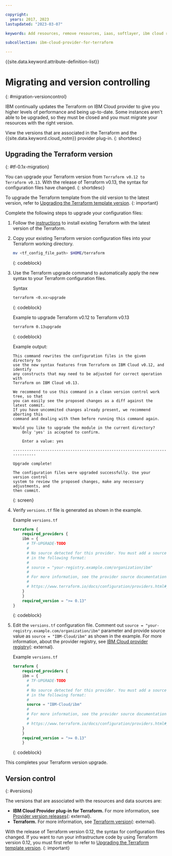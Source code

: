 ```yaml
---

copyright:
  years: 2017, 2023
lastupdated: "2023-03-07"

keywords: Add resources, remove resources, iaas, softlayer, ibm cloud resources, ibm cloud services, Terraform on IBM Cloud, provision resources

subcollection: ibm-cloud-provider-for-terraform

---
```


{{site.data.keyword.attribute-definition-list}}


# Migrating and version controlling
{: #migration-versioncontrol}

IBM continually updates the Terraform on IBM Cloud provider to give you higher levels of performance and being up-to-date. Some instances aren't able to be upgraded, so they must be closed and you must migrate your resources with the right version.

View the versions that are associated in the Terraform and the {{site.data.keyword.cloud_notm}} provider plug-in.
{: shortdesc}

## Upgrading the Terraform version
{: #tf-0.1x-migration}

You can upgrade your Terraform version from `Terraform v0.12 to Terraform v0.13`. With the release of Terraform v0.13, the syntax for configuration files have changed.
{: shortdesc}

To upgrade the Terraform template from the old version to the latest version, refer to [Upgrading the Terraform template version](/docs/schematics?topic=schematics-migrating-terraform-version).
{: important}

Complete the following steps to upgrade your configuration files: 

1. Follow the [instructions](/docs/ibm-cloud-provider-for-terraform?topic=ibm-cloud-provider-for-terraform-setup_cli) to install existing Terraform with the latest version of the Terraform.
2. Copy your existing Terraform version configuration files into your Terraform working directory. 
    ```sh
    mv <tf_config_file_path> $HOME/terraform
    ```
    {: codeblock}

3. Use the Terraform upgrade command to automatically apply the new syntax to your Terraform configuration files. 

    Syntax
    
    ```sh
    terraform <0.xx>upgrade
    ```
    {: codeblock}

    Example to upgrade Terraform v0.12 to Terraform v0.13
    
    ```sh
    terraform 0.13upgrade
    ```
    {: codeblock}

    Example output: 
    ```text
    This command rewrites the configuration files in the given directory to
    use the new syntax features from Terraform on IBM Cloud v0.12, and identify
    any constructs that may need to be adjusted for correct operation with
    Terraform on IBM Cloud v0.13.

    We recommend to use this command in a clean version control work tree, so that
    you can easily see the proposed changes as a diff against the latest commit.
    If you have uncommited changes already present, we recommend aborting this
    command and dealing with them before running this command again.

    Would you like to upgrade the module in the current directory?
        Only 'yes' is accepted to confirm.

        Enter a value: yes

    -----------------------------------------------------------------------------

    Upgrade complete!

    The configuration files were upgraded successfully. Use your version control
    system to review the proposed changes, make any necessary adjustments, and
    then commit.
    ```
    {: screen}

4. Verify `versions.tf` file is generated as shown in the example.

    Example `versions.tf`

    ```terraform
    terraform {
        required_providers {
        ibm = {
          # TF-UPGRADE-TODO
          #
          # No source detected for this provider. You must add a source address
          # in the following format:
          #
          # source = "your-registry.example.com/organization/ibm"
          #
          # For more information, see the provider source documentation:
          #
          # https://www.terraform.io/docs/configuration/providers.html#provider-source
        }
        }
        required_version = ">= 0.13"
    }
    ```
    {: codeblock}

5. Edit the `versions.tf` configuration file. Comment out `source = "your-registry.example.com/organization/ibm"` parameter and provide source value as `source = "IBM-Cloud/ibm"` as shown in the example. For more information, about the provider registry, see [IBM Cloud provider registry](https://registry.terraform.io/providers/IBM-Cloud/ibm/latest){: external}.

    Example `versions.tf`

    ```terraform
    terraform {
        required_providers {
        ibm = {
          # TF-UPGRADE-TODO
          #
          # No source detected for this provider. You must add a source address
          # in the following format:
          #
          source = "IBM-Cloud/ibm"
          #
          # For more information, see the provider source documentation:
          #
          # https://www.terraform.io/docs/configuration/providers.html#provider-source
        }
        }
        required_version = ">= 0.13"
        }
    ```
    {: codeblock}

This completes your Terraform version upgrade.

## Version control 
{: #versions}

The versions that are associated with the resources and data sources are:

- **IBM Cloud Provider plug-in for Terraform.** For more information, see [Provider version releases](https://github.com/IBM-Cloud/terraform-provider-ibm/releases){: external}.
- **Terraform.** For more information, see [Terraform version](https://releases.hashicorp.com/terraform/){: external}.

With the release of Terraform version 0.12, the syntax for configuration files changed. If you want to run your infrastructure code by using Terraform version 0.12, you must first refer to refer to [Upgrading the Terraform template version](/docs/schematics?topic=schematics-migrating-terraform-version).
{: important}




